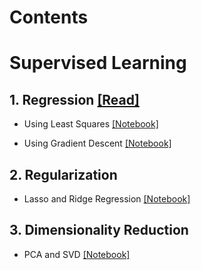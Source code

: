 # Contents

# Supervised Learning
## 1. Regression [[Read]](https://github.com/LaxmanSinghTomar/Machine-Learning/blob/master/Regression.md)
  
  - Using Least Squares [[Notebook]](https://github.com/LaxmanSinghTomar/Machine-Learning/blob/master/Tutorials/Linear%20Regression/Linear%20Regression%20using%20Least%20Squares.ipynb)
  
  - Using Gradient Descent [[Notebook]](https://github.com/LaxmanSinghTomar/Machine-Learning/blob/master/Tutorials/Linear%20Regression/Linear%20Regression%20using%20Gradient%20Descent.ipynb)
  
## 2. Regularization

  - Lasso and Ridge Regression [[Notebook]](https://github.com/LaxmanSinghTomar/Machine-Learning/blob/master/Tutorials/Regularization/Regularization.ipynb)

## 3. Dimensionality Reduction

- PCA and SVD [[Notebook]](https://github.com/LaxmanSinghTomar/Machine-Learning/blob/master/Tutorials/Dimensionality%20Reduction/Dimensionality%20Reduction.ipynb)
